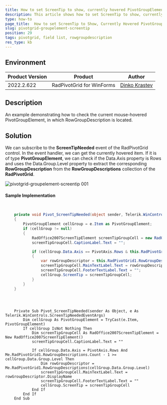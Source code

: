 ```yaml
---
title: How to set ScreenTip to show, currently hovered PivotGroupElement, in which RowGroupDescription is located
description: This article shows how to set ScreenTip to show, currently hovered PivotGroupElement, in which RowGroupDescription is located
type: how-to
page_title:  How to set ScreenTip to Show, Currently Hovered PivotGroupElement, in which RowGroupDescription is Located
slug: pivotgrid-groupelement-screentip
position: 29
tags: pivotgrid, field list, rowgroupdescription
res_type: kb
---
```


## Environment
|Product Version|Product|Author|
|----|----|----|
|2022.2.622|RadPivotGrid for WinForms|[Dinko Krastev](https://www.telerik.com/blogs/author/dinko-krastev)|


## Description

An example demonstrating how to check the current mouse-hovered PivotGroupElement, in which RowGroupDescription is located.

## Solution

We can subscribe to the __ScreenTipNeeded__ event of the RadPivotGrid control. In the event handler, we can get the currently hovered item. If it is of type __PivotGroupElement__, we can check if the Data.Axis property is Rows and uses the Data.Group.Level property to extract the corresponding __RowGroupDescription__ from the __RowGroupDescriptions__ collection of the __RadPivotGrid__.

![pivotgrid-groupelement-screentip 001](images/pivotgrid-groupelement-screentip.gif)

#### Sample Implementation


````C#


	private void Pivot_ScreenTipNeeded(object sender, Telerik.WinControls.ScreenTipNeededEventArgs e)
	{
		PivotGroupElement cellGroup = e.Item as PivotGroupElement;
		if (cellGroup != null)
		{
			RadOffice2007ScreenTipElement screenTipGroupCell = new RadOffice2007ScreenTipElement();
			screenTipGroupCell.CaptionLabel.Text = "";

			if (cellGroup.Data.Axis == PivotAxis.Rows & this.RadPivotGrid1.RowGroupDescriptions.Count - 1 >= cellGroup.Data.Group.Level)
			{
				var rowGroupDescriptor = this.RadPivotGrid1.RowGroupDescriptions[cellGroup.Data.Group.Level];
				screenTipGroupCell.MainTextLabel.Text = rowGroupDescriptor.DisplayName;
				screenTipGroupCell.FooterTextLabel.Text = "";
				cellGroup.ScreenTip = screenTipGroupCell;
			}
		}
	}

	

````
````VB.NET

	Private Sub Pivot_ScreenTipNeeded(sender As Object, e As Telerik.WinControls.ScreenTipNeededEventArgs)
		Dim cellGroup As PivotGroupElement = TryCast(e.Item, PivotGroupElement)
		If cellGroup IsNot Nothing Then
			Dim screenTipGroupCell As RadOffice2007ScreenTipElement = New RadOffice2007ScreenTipElement()
			screenTipGroupCell.CaptionLabel.Text = ""

			If cellGroup.Data.Axis = PivotAxis.Rows And Me.RadPivotGrid1.RowGroupDescriptions.Count - 1 >= cellGroup.Data.Group.Level Then
				Dim rowGroupDescriptor = Me.RadPivotGrid1.RowGroupDescriptions(cellGroup.Data.Group.Level)
				screenTipGroupCell.MainTextLabel.Text = rowGroupDescriptor.DisplayName
				screenTipGroupCell.FooterTextLabel.Text = ""
				cellGroup.ScreenTip = screenTipGroupCell
			End If
		End If
	End Sub


````

